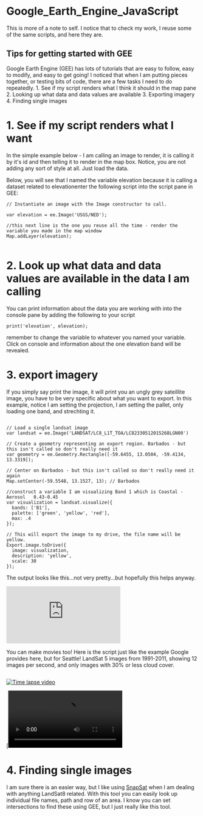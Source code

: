 # Google_Earth_Engine_JavaScript
This is more of a note to self. I notice that to check my work, I reuse some of the same scripts, and here they are.

## Tips for getting started with GEE
Google Earth Engine (GEE) has lots of tutorials that are easy to follow, easy to modify, and easy to get going! I noticed that when I am putting pieces together, or testing bits of code, there are a few tasks I need to do repeatedly. 1. See if my script renders what I think it should in the map pane 2. Looking up what data and data values are available 3. Exporting imagery 4. Finding single images

# 1. See if my script renders what I want

In the simple example below - I am calling an image to render, it is calling it by it's id and then telling it to render in the map box. Notice, you are not adding any sort of style at all. Just load the data.


Below, you will see that I named the variable elevation because it is calling a dataset related to elevationenter the following script into the script pane in GEE: 

```
// Instantiate an image with the Image constructor to call. 

var elevation = ee.Image('USGS/NED');

//this next line is the one you reuse all the time - render the variable you made in the map window
Map.addLayer(elevation);


```

# 2. Look up what data and data values are available in the data I am calling
You can print information about the data you are working with into the console pane by adding the following to your script

```
print('elevation', elevation);
```
remember to change the variable to whatever you named your variable. Click on console and information about the one elevation band will be revealed.

# 3. export imagery
If you simply say print the image, it will print you an ungly grey sateillite image, you have to be very specific about what you want to export. In this example, notice I am setting the projection, I am setting the pallet, only loading one band, and strechting it. 

```

// Load a single landsat image 
var landsat = ee.Image('LANDSAT/LC8_L1T_TOA/LC82330512015268LGN00')
  
// Create a geometry representing an export region. Barbados - but this isn't called so don't really need it
var geometry = ee.Geometry.Rectangle([-59.6455, 13.0504, -59.4134, 13.3319]);

// Center on Barbados - but this isn't called so don't really need it again
Map.setCenter(-59.5548, 13.1527, 13); // Barbados

//construct a variable I am visualizing Band 1 which is Coastal - Aerosol	0.43-0.45
var visualization = landsat.visualize({
  bands: ['B1'],
  palette: ['green', 'yellow', 'red'],
  max: .4
});

// This will export the image to my drive, the file name will be yellow.
Export.image.toDrive({
  image: visualization,
  description: 'yellow',
  scale: 30
});
```
The output looks like this...not very pretty...but hopefully this helps anyway. 

[![See image](http://faculty.washington.edu/bricker0/yellow.pdf)](http://faculty.washington.edu/bricker0/yellow.pdf)

You can make movies too! Here is the script just like the example Google provides here, but for Seattle! LandSat 5 images from 1991-2011, showing 12 images per second, and only images with 30% or less cloud cover.
```
```

[![Time lapse video](http://faculty.washington.edu/bricker0/GEE_Seattle.png)](http://faculty.washington.edu/bricker0/SeattleVegetation451.mp4)

[![Watch the video](http://faculty.washington.edu/bricker0/SeattleVegetation451.mp4)

# 4. Finding single images
I am sure there is an easier way, but I like using <a href="http://snapsat.org/">SnapSat</a> when I am dealing with anything LandSat8 related. With this tool you can easily look up individual file names, path and row of an area. I know you can set intersections to find these using GEE, but I just really like this tool. 

